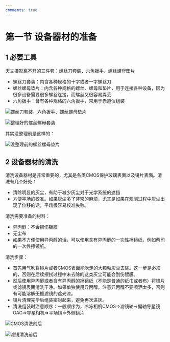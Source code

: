 ```yaml
---
comments: true
---
```


# 第一节 设备器材的准备

## 1 必要工具

天文摄影离不开的三件套：螺丝刀套装、六角扳手、螺丝螺母垫片

- 螺丝刀套装：内含各种规格的十字或者一字螺丝刀
- 螺丝螺母垫片：内含各种规格的螺丝、螺母和垫片，用于连接各种设备，因为很多设备需要很多螺丝连接，而螺丝又很容易弄丢
- 六角扳手：含有各种规格的六角扳手，常用于赤道仪组装

![螺丝刀套装、六角扳手、螺丝螺母垫片](https://lfs.zhenhuang.site/images/20241030111508-2024-10-30-11-15-10.png)

![整理好的螺丝螺母套装](https://lfs.zhenhuang.site/images/20241030111748-2024-10-30-11-17-50.png)

其实没整理前是这样的：

![没整理前的螺丝螺母垫片](https://lfs.zhenhuang.site/images/20241030111909-2024-10-30-11-19-11.png)

## 2 设备器材的清洗

清洗设备器材是非常重要的，尤其是各类CMOS保护玻璃表面以及镜片表面。清洗有几个好处：

- 清除明显的灰尘，有助于减少灰尘对于光学系统的遮挡
- 方便平场的校准。如果灰尘多了非常的麻烦，尤其是如果在观测过程中灰尘出现了位移的话，平场很容易校准失败。

清洗需要准备的材料：

- 异丙醇：不会损伤镀膜
- 无尘布
- 如果不方便使用异丙醇的话，可以使用含有异丙醇的一次性擦镜纸，例如蔡司的一次性擦镜纸。

清洗步骤：

- 首先用气吹将镜片或者CMOS表面能吹走的大颗粒灰尘去除。这一步是必须的，否则在后续擦拭过程中未去除的这类灰尘可能会刮伤镀膜。
- 然后使用异丙醇或者含有异丙醇的擦镜纸（不能是普通的纸巾或者布）将镜片或滤镜表面清洗干净。如果单独使用异丙醇，注意异丙醇不要喷洒太多，否则有可能溶解无框滤镜的遮光漆。
- 镜片清理完毕后组装密封起来，避免再次进灰。
- 清洗组装时注意顺序：一般顺序为，冷冻相机CMOS⇒滤镜轮⇒偏轴导星镜OAG⇒导星相机⇒平场镜⇒外侧镜片

![CMOS清洗前后](https://lfs.zhenhuang.site/images/20241030112407-2024-10-30-11-24-08.png)

![滤镜清洗前后](https://lfs.zhenhuang.site/images/20241030112624-2024-10-30-11-26-25.png)
